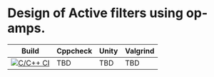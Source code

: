 
# Design of Active filters using op-amps.

| Build | Cppcheck | Unity | Valgrind |
| ------- | ---------- | ---------- | ------------- |
|[![C/C++ CI](https://github.com/PramodhMahadeshKM/MiniProject_LTTS/actions/workflows/C%20CI%20Build.yml/badge.svg)](https://github.com/PramodhMahadeshKM/MiniProject_LTTS/actions/workflows/C%20CI%20Build.yml) | TBD | TBD | TBD |



